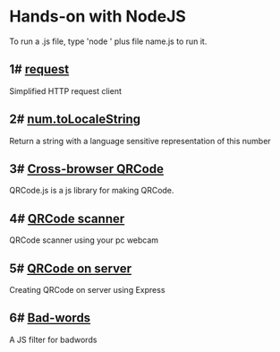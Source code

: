 # Hands-on with NodeJS

To run a .js file, type 'node ' plus file name.js to run it.

## 1# [request](https://github.com/request/request)
Simplified HTTP request client

## 2# [num.toLocaleString](https://developer.mozilla.org/pt-BR/docs/Web/JavaScript/Reference/Global_Objects/Number/toLocaleString)
Return a string with a language sensitive representation of this number

## 3# [Cross-browser QRCode](https://davidshimjs.github.io/qrcodejs/)
QRCode.js is a js library for making QRCode.

## 4# [QRCode scanner](https://github.com/schmich/instascan)
QRCode scanner using your pc webcam

## 5# [QRCode on server](https://www.npmjs.com/package/qr-image)
Creating QRCode on server using Express

## 6# [Bad-words](https://www.npmjs.com/package/bad-words)
A JS filter for badwords

